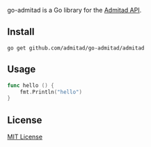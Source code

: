 go-admitad is a Go library for the [Admitad API](https://developers.admitad.com/en/).


## Install
    
    go get github.com/admitad/go-admitad/admitad

## Usage

```go
func hello () {
    fmt.Println("hello")
}
```

## License
[MIT License](LICENSE)